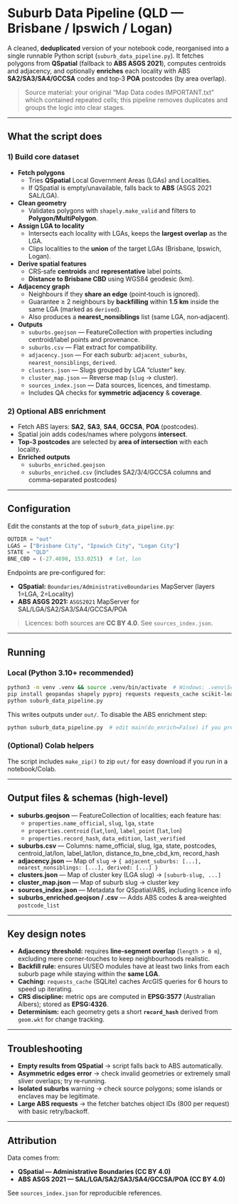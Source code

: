 # Suburb Data Pipeline (QLD — Brisbane / Ipswich / Logan)

A cleaned, **deduplicated** version of your notebook code, reorganised into a single runnable Python script (`suburb_data_pipeline.py`). It fetches polygons from **QSpatial** (fallback to **ABS ASGS 2021**), computes centroids and adjacency, and optionally **enriches** each locality with ABS **SA2/SA3/SA4/GCCSA** codes and top‑3 **POA** postcodes (by area overlap).

> Source material: your original “Map Data codes IMPORTANT.txt” which contained repeated cells; this pipeline removes duplicates and groups the logic into clear stages.

---

## What the script does

### 1) Build core dataset
- **Fetch polygons**
  - Tries **QSpatial** Local Government Areas (LGAs) and Localities.
  - If QSpatial is empty/unavailable, falls back to **ABS** (ASGS 2021 SAL/LGA).
- **Clean geometry**
  - Validates polygons with `shapely.make_valid` and filters to **Polygon/MultiPolygon**.
- **Assign LGA to locality**
  - Intersects each locality with LGAs, keeps the **largest overlap** as the LGA.
  - Clips localities to the **union** of the target LGAs (Brisbane, Ipswich, Logan).
- **Derive spatial features**
  - CRS‑safe **centroids** and **representative** label points.
  - **Distance to Brisbane CBD** using WGS84 geodesic (km).
- **Adjacency graph**
  - Neighbours if they **share an edge** (point‑touch is ignored).
  - Guarantee ≥ 2 neighbours by **backfilling** within **1.5 km** inside the same LGA (marked as `derived`).
  - Also produces a **nearest_nonsiblings** list (same LGA, non‑adjacent).
- **Outputs**
  - `suburbs.geojson` — FeatureCollection with properties including centroid/label points and provenance.
  - `suburbs.csv` — Flat extract for compatibility.
  - `adjacency.json` — For each suburb: `adjacent_suburbs`, `nearest_nonsiblings`, `derived`.
  - `clusters.json` — Slugs grouped by LGA “cluster” key.
  - `cluster_map.json` — Reverse map (`slug` → cluster).
  - `sources_index.json` — Data sources, licences, and timestamp.
  - Includes QA checks for **symmetric adjacency** & **coverage**.

### 2) Optional ABS enrichment
- Fetch ABS layers: **SA2**, **SA3**, **SA4**, **GCCSA**, **POA** (postcodes).
- Spatial join adds codes/names where polygons **intersect**.
- **Top‑3 postcodes** are selected by **area of intersection** with each locality.
- **Enriched outputs**
  - `suburbs_enriched.geojson`
  - `suburbs_enriched.csv` (includes SA2/3/4/GCCSA columns and comma‑separated postcodes)

---

## Configuration

Edit the constants at the top of `suburb_data_pipeline.py`:

```py
OUTDIR = "out"
LGAS = ["Brisbane City", "Ipswich City", "Logan City"]
STATE = "QLD"
BNE_CBD = (-27.4698, 153.0251)  # lat, lon
```

Endpoints are pre‑configured for:
- **QSpatial:** `Boundaries/AdministrativeBoundaries` MapServer (layers 1=LGA, 2=Locality)
- **ABS ASGS 2021:** `ASGS2021` MapServer for SAL/LGA/SA2/SA3/SA4/GCCSA/POA

> Licences: both sources are **CC BY 4.0**. See `sources_index.json`.

---

## Running

### Local (Python 3.10+ recommended)
```bash
python3 -m venv .venv && source .venv/bin/activate  # Windows: .venv\Scripts\activate
pip install geopandas shapely pyproj requests requests_cache scikit-learn
python suburb_data_pipeline.py
```

This writes outputs under `out/`. To disable the ABS enrichment step:
```bash
python suburb_data_pipeline.py  # edit main(do_enrich=False) if you prefer
```

### (Optional) Colab helpers
The script includes `make_zip()` to zip `out/` for easy download if you run in a notebook/Colab.

---

## Output files & schemas (high‑level)

- **suburbs.geojson** — FeatureCollection of localities; each feature has:
  - `properties.name_official`, `slug`, `lga`, `state`
  - `properties.centroid` (`lat`,`lon`), `label_point` (`lat`,`lon`)
  - `properties.record_hash`, `data_edition`, `last_verified`
- **suburbs.csv** — Columns: name_official, slug, lga, state, postcodes, centroid_lat/lon, label_lat/lon, distance_to_bne_cbd_km, record_hash
- **adjacency.json** — Map of `slug` → `{ adjacent_suburbs: [...], nearest_nonsiblings: [...], derived: [...] }`
- **clusters.json** — Map of cluster key (LGA slug) → `[suburb-slug, ...]`
- **cluster_map.json** — Map of suburb slug → cluster key
- **sources_index.json** — Metadata for QSpatial/ABS, including licence info
- **suburbs_enriched.geojson / .csv** — Adds ABS codes & area‑weighted `postcode_list`

---

## Key design notes

- **Adjacency threshold:** requires **line‑segment overlap** (`length > 0 m`), excluding mere corner‑touches to keep neighbourhoods realistic.
- **Backfill rule:** ensures UI/SEO modules have at least two links from each suburb page while staying within the **same LGA**.
- **Caching:** `requests_cache` (SQLite) caches ArcGIS queries for 6 hours to speed up iterating.
- **CRS discipline:** metric ops are computed in **EPSG:3577** (Australian Albers); stored as **EPSG:4326**.
- **Determinism:** each geometry gets a short **`record_hash`** derived from `geom.wkt` for change tracking.

---

## Troubleshooting

- **Empty results from QSpatial** → script falls back to ABS automatically.
- **Asymmetric edges error** → check invalid geometries or extremely small sliver overlaps; try re‑running.
- **Isolated suburbs** warning → check source polygons; some islands or enclaves may be legitimate.
- **Large ABS requests** → the fetcher batches object IDs (800 per request) with basic retry/backoff.

---

## Attribution

Data comes from:
- **QSpatial — Administrative Boundaries (CC BY 4.0)**
- **ABS ASGS 2021 — SAL/LGA/SA2/SA3/SA4/GCCSA/POA (CC BY 4.0)**

See `sources_index.json` for reproducible references.
